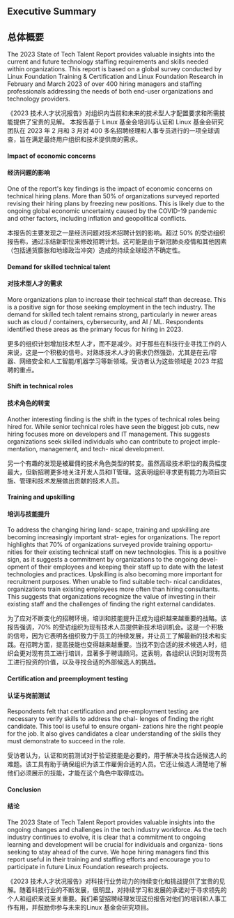 ## Executive Summary
## 总体概要

The 2023 State of Tech Talent Report provides valuable insights into the current and future technology staffing requirements and skills needed within organizations.
This report is based on a global survey conducted by Linux Foundation Training & Certification and Linux Foundation Research in February and March 2023 of over
400 hiring managers and staffing professionals addressing the needs of both end-user organizations and technology providers.

《2023 技术人才状况报告》对组织内当前和未来的技术型人才配置要求和所需技能提供了宝贵的见解。
本报告基于 Linux 基金会培训与认证和 Linux 基金会研究团队在 2023 年 2 月和 3 月对 400 多名招聘经理和人事专员进行的一项全球调查，旨在满足最终用户组织和技术提供商的需求。

#### Impact of economic concerns
#### 经济问题的影响

One of the report's key findings is
the impact of economic concerns on
technical hiring plans. More than 50%
of organizations surveyed reported
revising their hiring plans by freezing
new positions. This is likely due to the
ongoing global economic uncertainty
caused by the COVID-19 pandemic and
other factors, including inflation and
geopolitical conflicts.

本报告的主要发现之一是经济问题对技术招聘计划的影响。超过 50% 的受访组织报告称，通过冻结新职位来修改招聘计划。这可能是由于新冠肺炎疫情和其他因素（包括通货膨胀和地缘政治冲突）造成的持续全球经济不确定性。

#### Demand for skilled technical talent
#### 对技术型人才的需求

More organizations plan to increase
their technical staff than decrease.
This is a positive sign for those seeking
employment in the tech industry. The
demand for skilled tech talent remains
strong, particularly in newer areas such
as cloud / containers, cybersecurity,
and AI / ML. Respondents identified
these areas as the primary focus for
hiring in 2023.

更多的组织计划增加技术型人才，而不是减少。对于那些在科技行业寻找工作的人来说，这是一个积极的信号。对熟练技术人才的需求仍然强劲，尤其是在云/容器、网络安全和人工智能/机器学习等新领域。受访者认为这些领域是 2023 年招聘的重点。

#### Shift in technical roles
#### 技术角色的转变

Another interesting finding is the shift
in the types of technical roles being
hired for. While senior technical roles
have seen the biggest job cuts, new
hiring focuses more on developers
and IT management. This suggests
organizations seek skilled individuals
who can contribute to project imple-
mentation, management, and tech-
nical development.

另一个有趣的发现是被雇佣的技术角色类型的转变。虽然高级技术职位的裁员幅度最大，但新招聘更多地关注开发人员和IT管理。这表明组织寻求更有能力为项目实施、管理和技术发展做出贡献的技术人员。

#### Training and upskilling
#### 培训与技能提升

To address the changing hiring land-
scape, training and upskilling are
becoming increasingly important strat-
egies for organizations. The report
highlights that 70% of organizations
surveyed provide training opportu-
nities for their existing technical staff
on new technologies. This is a positive
sign, as it suggests a commitment by
organizations to the ongoing devel-
opment of their employees and
keeping their staff up to date with the
latest technologies and practices.
Upskilling is also becoming more
important for recruitment purposes.
When unable to find suitable tech-
nical candidates, organizations train
existing employees more often than
hiring consultants. This suggests that
organizations recognize the value of
investing in their existing staff and the
challenges of finding the right external
candidates.

为了应对不断变化的招聘环境，培训和技能提升正成为组织越来越重要的战略。该报告强调，70% 的受访组织为现有技术人员提供新技术培训机会。这是一个积极的信号，因为它表明各组织致力于员工的持续发展，并让员工了解最新的技术和实践。在招聘方面，提高技能也变得越来越重要。当找不到合适的技术候选人时，组织会更对现有员工进行培训，显著多于聘请顾问。这表明，各组织认识到对现有员工进行投资的价值，以及寻找合适的外部候选人的挑战。

#### Certification and preemployment testing
#### 认证与岗前测试

Respondents felt that certification and
pre-employment testing are necessary
to verify skills to address the chal-
lenges of finding the right candidate.
This tool is useful to ensure organi-
zations hire the right people for the
job. It also gives candidates a clear
understanding of the skills they must
demonstrate to succeed in the role.

受访者认为，认证和岗前测试对于验证技能是必要的，用于解决寻找合适候选人的难题。该工具有助于确保组织为该工作雇佣合适的人员。它还让候选人清楚地了解他们必须展示的技能，才能在这个角色中取得成功。

#### Conclusion
#### 结论

The 2023 State of Tech Talent Report
provides valuable insights into the
ongoing changes and challenges in
the tech industry workforce. As the
tech industry continues to evolve, it is
clear that a commitment to ongoing
learning and development will be
crucial for individuals and organiza-
tions seeking to stay ahead of the
curve. We hope hiring managers find
this report useful in their training and
staffing efforts and encourage you to
participate in future Linux Foundation
research projects.

《2023 技术人才状况报告》对科技行业劳动力的持续变化和挑战提供了宝贵的见解。随着科技行业的不断发展，很明显，对持续学习和发展的承诺对于寻求领先的个人和组织来说至关重要。我们希望招聘经理发现这份报告对他们的培训和人事工作有用，并鼓励你参与未来的Linux 基金会研究项目。  
